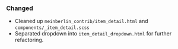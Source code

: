 ### Changed

- Cleaned up `meinberlin_contrib/item_detail.html` and `components/_item_detail.scss`
- Separated dropdown into `item_detail_dropdown.html` for further refactoring.
